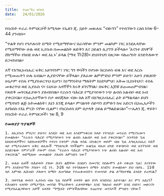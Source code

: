 ```yaml
---
title:  ተጨማሪ ሀሳብ
date:   24/01/2026
---
```


የበረከት ተራራ ትምህርቶች ከሚላው የኤለን ጂ. ኋይት መጽሐፍ “ብፁዓን” የተሰኘውን ርዕስ ከገጽ 6–44 ያንብቡ።

“ጥልቅ የሆነ የጎዶሎነት ስሜት የሚሰማቸውና በራሳቸው ምንም መልካም ነገር እንደሌላቸው የሚሰማቸው ሁሉ ወደ ኢየሱስ በመመልከት ጽድቅን እና ኃይልን ሊያገኙ ይችላሉ። ‘እናንተ ደካሞች ሸክማችሁ የከበደ ሁሉ፥ ወደ እኔ ኑ’ ይላል (ማቴ 11፡28)። ድህነትህን በጸጋው ባለጠግነት እንድትለውጥ ይጋብዝሃል።

እኛ የእግዚአብሔር ፍቅር አይገባንም፣ ነገር ግን ዋሳችን የሆነው ክርስቶስ ብቁ እና ወደ እርሱ የሚመጡትን ሁሉ አብልጦ ሊያድናቸው ይችላል። ያለፈው ልምምድህ ምንም ይሁን፣ አሁን ያለህበት ሁኔታም ተስፋ የሚያስቆርጥህ ቢሆን፣ ከነማንነትህ ማለትም ከነድካምህ፣ አቅመ ቢስነትህና፣ ተስፋ መቁረጥህ ወደ ኢየሱስ ና። ሩህሩሁ አዳኛችን ከሩቅ ይገናኝሃል፣ በፍቅር እጆቹ ይጠመጠምብሃል፣ የጽድቅ መጎናጸፊያውን ያለብስሃል። የራሱን ባሕርይ የሚያሳየውን ነጭ ልብስ አልብሶ ወደ አብ ያቀርበናል። የኃጢአተኛውን ቦታ ወስጃለሁ ብሎ ስለ እኛ በእግዚአብሔር ፊት ይማልዳል። ይህን የሚባዝን ልጅ አትመልከት፣ እኔን እንጂ ይላል። ምናልባት ሰይጣን ድምፁን ከፍ አድርጎ በኃጢአታችን እየከሰስ የእኔ ምርኮ ናቸው ቢልም፣ የክርስቶስ ደም በታላቅ ኃይል ይማልድልናል።”—ኤለን ጂ. ዋይት፣ የበረከት ተራራ ትምህርቶች፣ ገጽ 8, 9

**የመወያያ ጥያቄዎች**

`1. ለኢየሱስ ምስጋና ይሁንና እንዴት ወደ አብ እንደምንቀርብ ከላይ የትንቢት መንፈስ የሚናገረውን ይመልከቱ። "የራሱን ባሕርይ የሚያሳየውን ነጭ ልብስ አልብሶ ወደ አብ ያቀርበናል።" አንዳንድ ጊዜ ከስህተቶቻችንና ከድክመቶቻችን የተነሳ የቱንም ያህል ተስፋ ብንቆርጥ ወይም ብዙ ጊዜ እግዚአብሔር በእኛ ላይ የሚያፈሰውን ፍቅር ለሌሎች ማንጸባረቅ ባንችልም፣ ሁልጊዜ በአብ ዘንድ ተቀባይነት ወደ አገኘንበት ወደ አስደናቂው የምሥራች ያውም የሱስ "የራሱን ባሕርይ የሚያሳየውን ነጭ ልብስ አልብሶ ወደ አብ ያቀርበናል" ወደሚለው መመልከት ያለብን ለምንድን ነው?`

`2. ሁለቱ ሴቶች በሕይወት ያለው ሕፃን ልጃቸው እነደሆነ በመናገር በሰሎሞን ፊት በቀረቡ ጊዜ፣ እናትየው ምን እንደተሰማት ያስቡ። በ1 ነገ. 3፡26 ላይ የተገለጸውን ስሜት እንደገና ይመልከቱ። ይህ በሆሴ. 11፡8 ላይ አምላክ ለሕዝቡ ያለውን ስሜት ለመግለጽ የተጠቀመበትን ተመሳሳይ ቃል ለማስተዋል እንዴት ይረዳናል?`

`3. በወንጌል ውስጥ ኢየሱስ ብዙ ጊዜ በሰዎች ፍላጎት ልቡ ይነካ እንደነበረ አይተናል። እና ምን አደረገ? የሕዝቡን ፍላጎት በሚያሟላ መንገድ ችግራቸውን ፈቶላቸዋል። እንደ ግለሰብ ወይም እንደ ቡድን፣ መፅናናት የሚያስፈልጋቸውን ሰዎች ፍላጎት ማሟላት የምትችሉባቸው ተጨባጭ መንገዶች ምንድን ናቸው?`